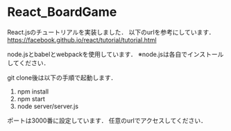 # React_BoardGame
React.jsのチュートリアルを実装しました．
以下のurlを参考にしています．
https://facebook.github.io/react/tutorial/tutorial.html

node.jsとbabelとwebpackを使用しています．
※node.jsは各自でインストールしてください．

git clone後は以下の手順で起動します．
1. npm install
2. npm start
3. node server/server.js

ポートは3000番に設定しています．
任意のurlでアクセスしてください．
